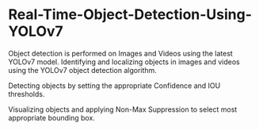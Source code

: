 # Real-Time-Object-Detection-Using-YOLOv7
Object detection is performed on Images and Videos using the latest YOLOv7 model.
Identifying and localizing objects in images and videos using the YOLOv7 object detection algorithm.

Detecting objects by setting the appropriate Confidence and IOU thresholds.

Visualizing objects and applying Non-Max Suppression to select most appropriate bounding box.
